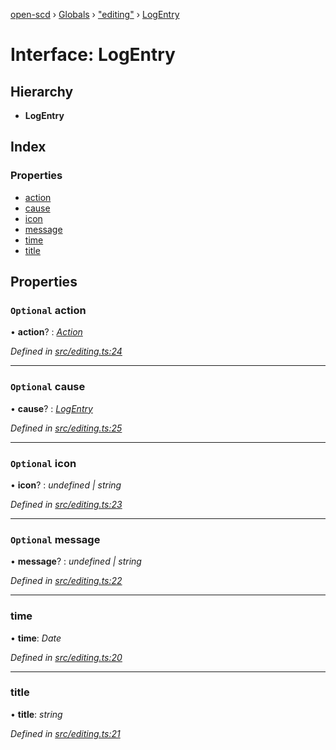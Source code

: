 [open-scd](../README.md) › [Globals](../globals.md) › ["editing"](../modules/_editing_.md) › [LogEntry](_editing_.logentry.md)

# Interface: LogEntry

## Hierarchy

* **LogEntry**

## Index

### Properties

* [action](_editing_.logentry.md#optional-action)
* [cause](_editing_.logentry.md#optional-cause)
* [icon](_editing_.logentry.md#optional-icon)
* [message](_editing_.logentry.md#optional-message)
* [time](_editing_.logentry.md#time)
* [title](_editing_.logentry.md#title)

## Properties

### `Optional` action

• **action**? : *[Action](../modules/_foundation_.md#action)*

*Defined in [src/editing.ts:24](https://github.com/openscd/open-scd/blob/e0075da/src/editing.ts#L24)*

___

### `Optional` cause

• **cause**? : *[LogEntry](_editing_.logentry.md)*

*Defined in [src/editing.ts:25](https://github.com/openscd/open-scd/blob/e0075da/src/editing.ts#L25)*

___

### `Optional` icon

• **icon**? : *undefined | string*

*Defined in [src/editing.ts:23](https://github.com/openscd/open-scd/blob/e0075da/src/editing.ts#L23)*

___

### `Optional` message

• **message**? : *undefined | string*

*Defined in [src/editing.ts:22](https://github.com/openscd/open-scd/blob/e0075da/src/editing.ts#L22)*

___

###  time

• **time**: *Date*

*Defined in [src/editing.ts:20](https://github.com/openscd/open-scd/blob/e0075da/src/editing.ts#L20)*

___

###  title

• **title**: *string*

*Defined in [src/editing.ts:21](https://github.com/openscd/open-scd/blob/e0075da/src/editing.ts#L21)*

